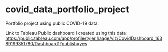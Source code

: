 # covid_data_portfolio_project
Portfolio project using public COVID-19 data.

Link to Tableau Public dashboard I created using this data:
https://public.tableau.com/app/profile/tyler.haage/viz/CovidDashboard_16389199351780/Dashboard1?publish=yes
